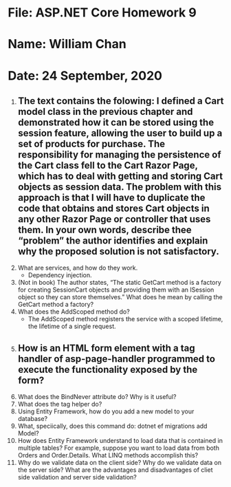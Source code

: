 # File: ASP.NET Core Homework 9
# Name: William Chan
# Date: 24 September, 2020

1. The text contains the folowing:
I defined a Cart model class in the previous chapter and demonstrated how it can be stored
using the session feature, allowing the user to build up a set of products for purchase. The
responsibility for managing the persistence of the Cart class fell to the Cart Razor Page,
which has to deal with getting and storing Cart objects as session data.
The problem with this approach is that I will have to duplicate the code that obtains and
stores Cart objects in any other Razor Page or controller that uses them.
In your own words, describe thee “problem” the author identifies and explain why the proposed solution
is not satisfactory.
	- 
2. What are services, and how do they work.
	- Dependency injection. 
3. (Not in book) The author states, “The static GetCart method is a factory for creating SessionCart
objects and providing them with an ISession object so they can store themselves.” What does he
mean by calling the GetCart method a factory?
4. What does the AddScoped method do?
	- The AddScoped method registers the service with a scoped lifetime, the lifetime of a single request.
5. How is an HTML form element with a tag handler of asp-page-handler programmed to execute the
functionality exposed by the form?
	- 
6. What does the BindNever attribute do? Why is it useful?
7. What does the tag helper <asp-for> do?
8. Using Entity Framework, how do you add a new model to your database?
9. What, speciically, does this command do: dotnet ef migrations add Model?
10. How does Entity Framework understand to load data that is contained in multiple tables? For example,
suppose you want to load data from both Orders and Order.Details. What LINQ methods accomplish
this?
11. Why do we validate data on the client side? Why do we validate data on the server side? What are
the advantages and disadvantages of cliet side validation and server side validation?

